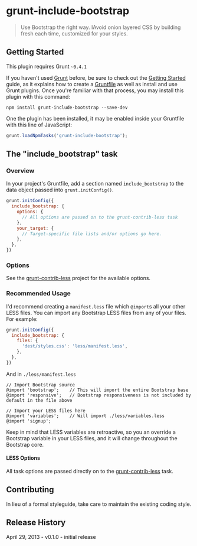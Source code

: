 # grunt-include-bootstrap

> Use Bootstrap the right way.  IAvoid onion layered CSS by building fresh each time, customized for your styles.

## Getting Started
This plugin requires Grunt `~0.4.1`

If you haven't used [Grunt](http://gruntjs.com/) before, be sure to check out the [Getting Started](http://gruntjs.com/getting-started) guide, as it explains how to create a [Gruntfile](http://gruntjs.com/sample-gruntfile) as well as install and use Grunt plugins. Once you're familiar with that process, you may install this plugin with this command:

```shell
npm install grunt-include-bootstrap --save-dev
```

One the plugin has been installed, it may be enabled inside your Gruntfile with this line of JavaScript:

```js
grunt.loadNpmTasks('grunt-include-bootstrap');
```

## The "include_bootstrap" task

### Overview
In your project's Gruntfile, add a section named `include_bootstrap` to the data object passed into `grunt.initConfig()`.

```js
grunt.initConfig({
  include_bootstrap: {
    options: {
      // All options are passed on to the grunt-contrib-less task
    },
    your_target: {
      // Target-specific file lists and/or options go here.
    },
  },
})
```

### Options

See the [grunt-contrib-less](https://github.com/gruntjs/grunt-contrib-less) project for the available options.

### Recommended Usage

I'd recommend creating a `manifest.less` file which `@import`s all your other LESS files. You can import any Bootstrap LESS files from any of your files. For example:

```js
grunt.initConfig({
  include_bootstrap: {
    files: {
      'dest/styles.css': 'less/manifest.less',
    },
  },
})
```

And in `./less/manifest.less`

```less
// Import Bootstrap source
@import 'bootstrap';    // This will import the entire Bootstrap base
@import 'responsive';   // Bootstrap responsiveness is not included by default in the file above

// Import your LESS files here
@import 'variables';    // Will import ./less/variables.less
@import 'signup';
```

Keep in mind that LESS variables are retroactive, so you an override a Bootstrap variable in your LESS files, and it will change throughout the Bootstrap core.

#### LESS Options

All task options are passed directly on to the [grunt-contrib-less](https://github.com/gruntjs/grunt-contrib-less) task.

## Contributing
In lieu of a formal styleguide, take care to maintain the existing coding style. 

## Release History
April 29, 2013 - v0.1.0 - initial release
